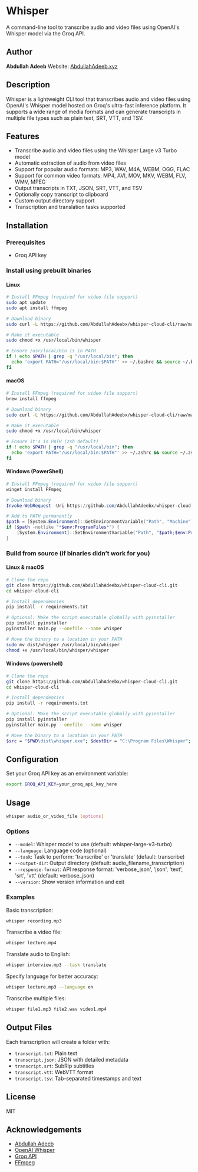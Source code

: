 # Whisper

A command-line tool to transcribe audio and video files using OpenAI's Whisper model via the Groq API.

## Author

**Abdullah Adeeb**
Website: [AbdullahAdeeb.xyz](https://AbdullahAdeeb.xyz)

## Description

Whisper is a lightweight CLI tool that transcribes audio and video files using OpenAI's Whisper model hosted on Groq's ultra-fast inference platform. It supports a wide range of media formats and can generate transcripts in multiple file types such as plain text, SRT, VTT, and TSV.

## Features

* Transcribe audio and video files using the Whisper Large v3 Turbo model
* Automatic extraction of audio from video files
* Support for popular audio formats: MP3, WAV, M4A, WEBM, OGG, FLAC
* Support for common video formats: MP4, AVI, MOV, MKV, WEBM, FLV, WMV, MPEG
* Output transcripts in TXT, JSON, SRT, VTT, and TSV
* Optionally copy transcript to clipboard
* Custom output directory support
* Transcription and translation tasks supported

## Installation

### Prerequisites

* Groq API key

### Install using prebuilt binaries

#### Linux

```bash
# Install FFmpeg (required for video file support)
sudo apt update
sudo apt install ffmpeg

# Download binary
sudo curl -L https://github.com/AbdullahAdeebx/whisper-cloud-cli/raw/main/binary/linux/whisper -o /usr/local/bin/whisper

# Make it executable
sudo chmod +x /usr/local/bin/whisper

# Ensure /usr/local/bin is in PATH
if ! echo $PATH | grep -q "/usr/local/bin"; then
  echo 'export PATH="/usr/local/bin:$PATH"' >> ~/.bashrc && source ~/.bashrc
fi
```

#### macOS

```bash
# Install FFmpeg (required for video file support)
brew install ffmpeg

# Download binary
sudo curl -L https://github.com/AbdullahAdeebx/whisper-cloud-cli/raw/main/binary/macos/whisper -o /usr/local/bin/whisper

# Make it executable
sudo chmod +x /usr/local/bin/whisper

# Ensure it's in PATH (zsh default)
if ! echo $PATH | grep -q "/usr/local/bin"; then
  echo 'export PATH="/usr/local/bin:$PATH"' >> ~/.zshrc && source ~/.zshrc
fi
```

#### Windows (PowerShell)

```powershell
# Install FFmpeg (required for video file support)
winget install FFmpeg

# Download binary
Invoke-WebRequest -Uri https://github.com/AbdullahAdeebx/whisper-cloud-cli/raw/main/binary/windows/whisper.exe -OutFile "$env:ProgramFiles\whisper.exe"

# Add to PATH permanently
$path = [System.Environment]::GetEnvironmentVariable("Path", "Machine")
if ($path -notlike "*$env:ProgramFiles*") {
    [System.Environment]::SetEnvironmentVariable("Path", "$path;$env:ProgramFiles", "Machine")
}
```

### Build from source (if binaries didn’t work for you)

#### Linux & macOS

```bash
# Clone the repo
git clone https://github.com/AbdullahAdeebx/whisper-cloud-cli.git
cd whisper-cloud-cli

# Install dependencies
pip install -r requirements.txt

# Optional: Make the script executable globally with pyinstaller
pip install pyinstaller
pyinstaller main.py --onefile --name whisper

# Move the binary to a location in your PATH
sudo mv dist/whisper /usr/local/bin/whisper
chmod +x /usr/local/bin/whisper/whisper
```

#### Windows (powershell)

```bash
# Clone the repo
git clone https://github.com/AbdullahAdeebx/whisper-cloud-cli.git
cd whisper-cloud-cli

# Install dependencies
pip install -r requirements.txt

# Optional: Make the script executable globally with pyinstaller
pip install pyinstaller
pyinstaller main.py --onefile --name whisper

# Move the binary to a location in your PATH
$src = "$PWD\dist\whisper.exe"; $destDir = "C:\Program Files\Whisper"; New-Item -ItemType Directory -Force -Path $destDir | Out-Null; Copy-Item $src -Destination "$destDir\whisper.exe" -Force; $envPath = [System.Environment]::GetEnvironmentVariable("Path", [System.EnvironmentVariableTarget]::Machine); if ($envPath -notlike "*$destDir*") { [System.Environment]::SetEnvironmentVariable("Path", "$envPath;$destDir", [System.EnvironmentVariableTarget]::Machine); Write-Output "✅ whisper.exe moved & PATH updated. Restart terminal." } else { Write-Output "ℹ️ whisper.exe moved. PATH already includes it." }
```

## Configuration

Set your Groq API key as an environment variable:

```bash
export GROQ_API_KEY=your_groq_api_key_here
```

## Usage

```bash
whisper audio_or_video_file [options]
```

### Options

* `--model`: Whisper model to use (default: whisper-large-v3-turbo)
* `--language`: Language code (optional)
* `--task`: Task to perform: 'transcribe' or 'translate' (default: transcribe)
* `--output-dir`: Output directory (default: audio\_filename\_transcription)
* `--response-format`: API response format: 'verbose\_json', 'json', 'text', 'srt', 'vtt' (default: verbose\_json)
* `--version`: Show version information and exit

### Examples

Basic transcription:

```bash
whisper recording.mp3
```

Transcribe a video file:

```bash
whisper lecture.mp4
```

Translate audio to English:

```bash
whisper interview.mp3 --task translate
```

Specify language for better accuracy:

```bash
whisper lecture.mp3 --language en
```

Transcribe multiple files:

```bash
whisper file1.mp3 file2.wav video1.mp4
```

## Output Files

Each transcription will create a folder with:

* `transcript.txt`: Plain text
* `transcript.json`: JSON with detailed metadata
* `transcript.srt`: SubRip subtitles
* `transcript.vtt`: WebVTT format
* `transcript.tsv`: Tab-separated timestamps and text

## License

MIT

## Acknowledgements

* [Abdullah Adeeb](https://www.abdullahadeeb.xyz)
* [OpenAI Whisper](https://github.com/openai/whisper)
* [Groq API](https://console.groq.com/docs/introduction)
* [FFmpeg](https://ffmpeg.org/)